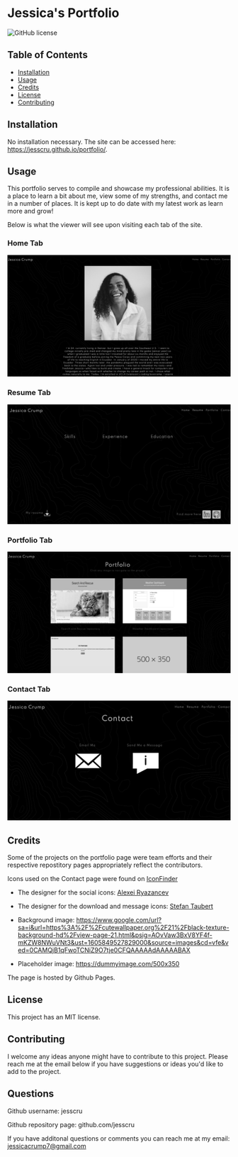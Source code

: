 # Jessica's Portfolio 

![GitHub license](https://img.shields.io/badge/license-MIT-blue.svg)

## Table of Contents 

* [Installation](#installation)
* [Usage](#usage)
* [Credits](#credits)
* [License](#license)
* [Contributing](#contributing)

## Installation 

No installation necessary. The site can be accessed here: https://jesscru.github.io/portfolio/.

## Usage 

This portfolio serves to compile and showcase my professional abilities. It is a place to learn a bit about me, view some of my strengths, and contact me in a number of places. It is kept up to do date with my latest work as learn more and grow! 
    
Below is what the viewer will see upon visiting each tab of the site. 

### Home Tab
![homepage screen shot](./assets/images/portfolio-homepage-screenshot.png)

### Resume Tab
![resume page screen shot](./assets/images/resume-page-screenshot.png)

### Portfolio Tab
![portfolio page screen shot](./assets/images/portfolio-page-screenshot.png)

### Contact Tab
![contact page screen shot](./assets/images/contact-page-screenshot.png)


## Credits

Some of the projects on the portfolio page were team efforts and their respective repostitory pages appropriately reflect the contributors. 

Icons used on the Contact page were found on [IconFinder](https://www.iconfinder.com) 

* The designer for the social icons: [Alexei Ryazancev](https://www.iconfinder.com/GlumPix)

* The designer for the download and message icons: [Stefan Taubert](https://www.iconfinder.com/stefantaubert)

* Background image: https://www.google.com/url?sa=i&url=https%3A%2F%2Fcutewallpaper.org%2F21%2Fblack-texture-background-hd%2Fview-page-21.html&psig=AOvVaw3BxV8YF4f-mKZW8NWuVNt3&ust=1605849527829000&source=images&cd=vfe&ved=0CAMQjB1qFwoTCNiZ9O7tje0CFQAAAAAdAAAAABAX

* Placeholder image: https://dummyimage.com/500x350

The page is hosted by Github Pages. 

## License 

This project has an MIT license.

## Contributing

I welcome any ideas anyone might have to contribute to this project. Please reach me at the email below if you have suggestions or ideas you'd like to add to the project. 

## Questions 

Github username: jesscru

Github repository page: github.com/jesscru

If you have additonal questions or comments you can reach me at my email: jessicacrump7@gmail.com




